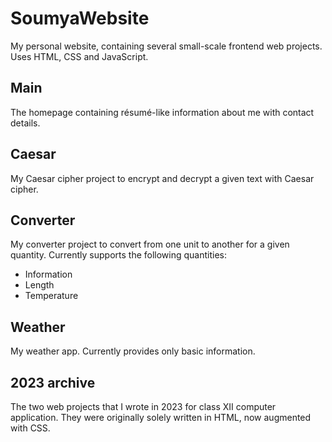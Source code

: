 # SoumyaWebsite
My personal website, containing several small-scale frontend web projects. Uses HTML, CSS and JavaScript.

## Main
The homepage containing résumé-like information about me with contact details.

## Caesar
My Caesar cipher project to encrypt and decrypt a given text with Caesar cipher.

## Converter
My converter project to convert from one unit to another for a given quantity. Currently supports the following quantities:
* Information
* Length
* Temperature

## Weather
My weather app. Currently provides only basic information.

## 2023 archive
The two web projects that I wrote in 2023 for class XII computer application. They were originally solely written in HTML, now augmented with CSS.